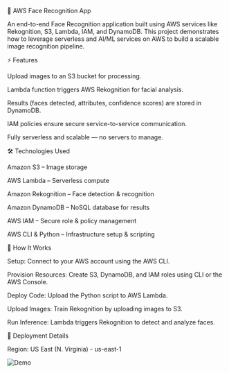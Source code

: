 🚀 AWS Face Recognition App

An end-to-end Face Recognition application built using AWS services like Rekognition, S3, Lambda, IAM, and DynamoDB.
This project demonstrates how to leverage serverless and AI/ML services on AWS to build a scalable image recognition pipeline.

⚡ Features

Upload images to an S3 bucket for processing.

Lambda function triggers AWS Rekognition for facial analysis.

Results (faces detected, attributes, confidence scores) are stored in DynamoDB.

IAM policies ensure secure service-to-service communication.

Fully serverless and scalable — no servers to manage.

🛠️ Technologies Used

Amazon S3 – Image storage

AWS Lambda – Serverless compute

Amazon Rekognition – Face detection & recognition

Amazon DynamoDB – NoSQL database for results

AWS IAM – Secure role & policy management

AWS CLI & Python – Infrastructure setup & scripting

🚀 How It Works

Setup: Connect to your AWS account using the AWS CLI.

Provision Resources: Create S3, DynamoDB, and IAM roles using CLI or the AWS Console.

Deploy Code: Upload the Python script to AWS Lambda.

Upload Images: Train Rekognition by uploading images to S3.

Run Inference: Lambda triggers Rekognition to detect and analyze faces.

📍 Deployment Details

Region: US East (N. Virginia) - us-east-1


![Demo](gif.gif)
